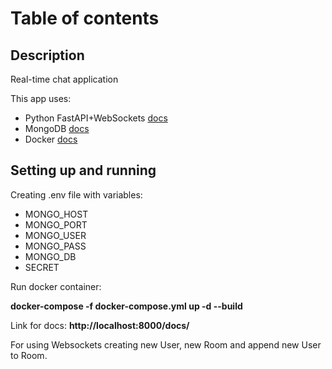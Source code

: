 # Table of contents
<!-- - [Description](#description)
- [Setting](#how-to-use) -->


## Description
Real-time chat application


This app uses:
- Python FastAPI+WebSockets [docs](https://fastapi.tiangolo.com/)
- MongoDB [docs](https://docs.mongodb.com/manual/)
- Docker [docs](https://docs.docker.com/engine/reference/run/)

## Setting up and running

Creating .env file with variables: 
- MONGO_HOST
- MONGO_PORT
- MONGO_USER
- MONGO_PASS
- MONGO_DB
- SECRET


Run docker container:

<b>docker-compose -f   docker-compose.yml up -d --build</b>

Link for docs: 
<b>http://localhost:8000/docs/</b>

For using Websockets creating new User, new Room and append new User to Room.